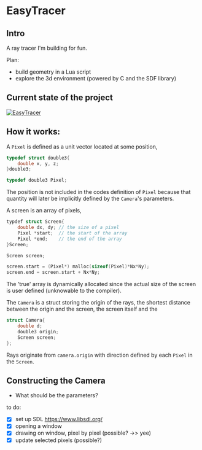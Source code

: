 # EasyTracer

## Intro

A ray tracer I'm building for fun.

Plan:

- build geometry in a Lua script
- explore the 3d environment (powered by C and the SDF library)

## Current state of the project

[![EasyTracer](https://yt-embed.herokuapp.com/embed?v=RByLQXJQaPQ)](https://www.youtube.com/watch?v=RByLQXJQaPQ "EasyTracer ")



## How it works:

A `Pixel` is defined as a unit vector located at some position,

```C
typedef struct double3{
    double x, y, z;
}double3;

typedef double3 Pixel;
```

The position is not included in the codes definition of `Pixel` because that quantity will later be implicitly defined by the `Camera`'s parameters.

A screen is an array of pixels,

```C
typdef struct Screen{
    double dx, dy; // the size of a pixel
    Pixel *start;  // the start of the array
    Pixel *end;    // the end of the array
}Screen;

Screen screen;

screen.start = (Pixel*) malloc(sizeof(Pixel)*Nx*Ny);
screen.end = screen.start + Nx*Ny;
```

The 'true' array is dynamically allocated since the actual size of the screen is user defined (unknowable to the compiler).

The `Camera` is a struct storing the origin of the rays, the shortest distance between the origin and the screen, the screen itself and the

```C
struct Camera{
	double d;
	double3 origin;
	Screen screen;
};
```

Rays originate from `camera.origin` with direction defined by each `Pixel` in the `Screen`.

## Constructing the Camera

- What should be the parameters?


to do:

- [x] set up SDL https://www.libsdl.org/
- [x] opening a window
- [x] drawing on window, pixel by pixel (possible? ->> yee)
- [x] update selected pixels (possible?)
